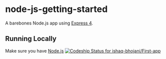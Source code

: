 # node-js-getting-started

A barebones Node.js app using [Express 4](http://expressjs.com/).

## Running Locally

Make sure you have [Node.js](http://nodejs.org/) 
[ ![Codeship Status for ishaq-bhojani/First-app](https://codeship.com/projects/64e62be0-51e2-0132-eb96-729c022d6a6c/status)](https://codeship.com/projects/48467)